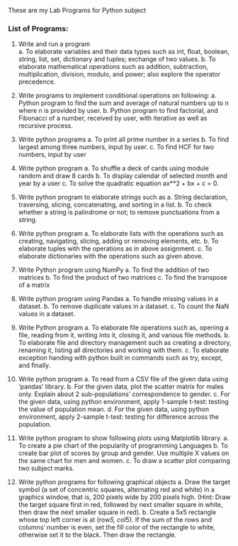 These are my Lab Programs for Python subject 

<h3>List of Programs:</h3>

1. Write and run a program<br>
  a. To elaborate variables and their data types such as int, float, boolean, string, list, set, dictionary and tuples; exchange of two values.
  b. To elaborate mathematical operations such as addition, subtraction, multiplication, division, modulo, and power; also explore the operator precedence.

2. Write programs to implement conditional operations on following:
  a. Python program to find the sum and average of natural numbers up to n where n is provided by user.
  b. Python program to find factorial, and Fibonacci of a number, received by user, with iterative as well as recursive process.

3. Write python programs
  a. To print all prime number in a series
  b. To find largest among three numbers, input by user.
  c. To find HCF for two numbers, input by user

4. Write python program
  a. To shuffle a deck of cards using module random and draw 8 cards
  b. To display calendar of selected month and year by a user
  c. To solve the quadratic equation ax**2 + bx + c = 0.

5. Write python program to elaborate strings such as
  a. String declaration, traversing, slicing, concatenating, and sorting in a list.
  b. To check whether a string is palindrome or not; to remove punctuations from a string.

6. Write python program
  a. To elaborate lists with the operations such as creating, navigating, slicing, adding or removing elements, etc.
  b. To elaborate tuples with the operations as in above assignment.
  c. To elaborate dictionaries with the operations such as given above.

7. Write Python program using NumPy
  a. To find the addition of two matrices
  b. To find the product of two matrices
  c. To find the transpose of a matrix

8. Write python program using Pandas
  a. To handle missing values in a dataset.
  b. To remove duplicate values in a dataset.
  c. To count the NaN values in a dataset.

9. Write Python program
  a. To elaborate file operations such as, opening a file, reading from it, writing into it, closing it, and various file methods.
  b. To elaborate file and directory management such as creating a directory, renaming it, listing all directories and working with them.
  c. To elaborate exception handing with python built in commands such as try, except, and finally.

10. Write python program
  a. To read from a CSV file of the given data using ‘pandas’ library.
  b. For the given data, plot the scatter matrix for males only. Explain about 2 sub-populations’ correspondence to gender.
  c. For the given data, using python environment, apply 1-sample t-test: testing the value of population mean.
  d. For the given data, using python environment, apply 2-sample t-test: testing for difference across the population.

11. Write python program to show following plots using Matplotlib library.
  a. To create a pie chart of the popularity of programming Languages
  b. To create bar plot of scores by group and gender. Use multiple X values on the same chart for men and women.
  c. To draw a scatter plot comparing two subject marks.

12. Write python programs for following graphical objects
  a. Draw the target symbol (a set of concentric squares, alternating red and white) in a graphics window, that is, 200 pixels wide by 200 pixels high. 
  (Hint: Draw the target square first in red, followed by next smaller square in white, then draw the next smaller square in red).
  b. Create a 5x5 rectangle whose top left corner is at (row*5, col*5). If the sum of the rows and columns’ number is even, set the fill color of the rectangle to white,
  otherwise set it to the black. Then draw the rectangle.
